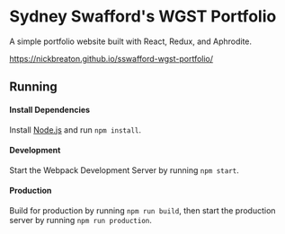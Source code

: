 # Sydney Swafford's WGST Portfolio

A simple portfolio website built with React, Redux, and Aphrodite.

https://nickbreaton.github.io/sswafford-wgst-portfolio/

## Running

#### Install Dependencies

Install [Node.js](https://nodejs.org/) and run `npm install`.

#### Development

Start the Webpack Development Server by running `npm start`.

#### Production

Build for production by running `npm run build`, then start the production server by running `npm run production`.
